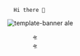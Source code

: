       Hi there 👋                                                        

   ![template-banner](https://github.com/Plumshubparall/alejandr/assets/124366797/e4cca9a5-a796-4415-a949-6ab26aa86e33)
       ale 
                        
            🛸      
            🛸  


